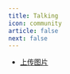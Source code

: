 ```yaml
---
title: Talking
icon: community
article: false
next: false
---
```


- [上传图片](https://image.hestudio.org/)


